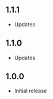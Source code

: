 <!-- https://developers.home-assistant.io/docs/add-ons/presentation#keeping-a-changelog -->

## 1.1.1

- Updates

## 1.1.0

- Updates

## 1.0.0

- Initial release
